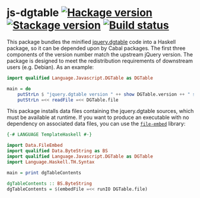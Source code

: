 # js-dgtable [![Hackage version](https://img.shields.io/hackage/v/js-dgtable.svg?label=Hackage)](https://hackage.haskell.org/package/js-dgtable) [![Stackage version](https://www.stackage.org/package/js-dgtable/badge/nightly?label=Stackage)](https://www.stackage.org/package/js-dgtable) [![Build status](https://img.shields.io/github/workflow/status/ndmitchell/js-dgtable/ci/master.svg)](https://github.com/ndmitchell/js-dgtable/actions)

This package bundles the minified [jquery.dgtable](https://github.com/danielgindi/jquery.dgtable) code into a Haskell package,
so it can be depended upon by Cabal packages. The first three components of
the version number match the upstream jQuery version. The package is designed
to meet the redistribution requirements of downstream users (e.g. Debian).
As an example:

```haskell
import qualified Language.Javascript.DGTable as DGTable

main = do
    putStrLn $ "jquery.dgtable version " ++ show DGTable.version ++ " source:"
    putStrLn =<< readFile =<< DGTable.file
```

This package installs data files containing the jquery.dgtable sources, which must be available at runtime. If you want to produce an executable with no dependency on associated data files, you can use the [`file-embed`](https://hackage.haskell.org/package/file-embed) library:

```haskell
{-# LANGUAGE TemplateHaskell #-}

import Data.FileEmbed
import qualified Data.ByteString as BS
import qualified Language.Javascript.DGTable as DGTable
import Language.Haskell.TH.Syntax

main = print dgTableContents

dgTableContents :: BS.ByteString
dgTableContents = $(embedFile =<< runIO DGTable.file)
```
